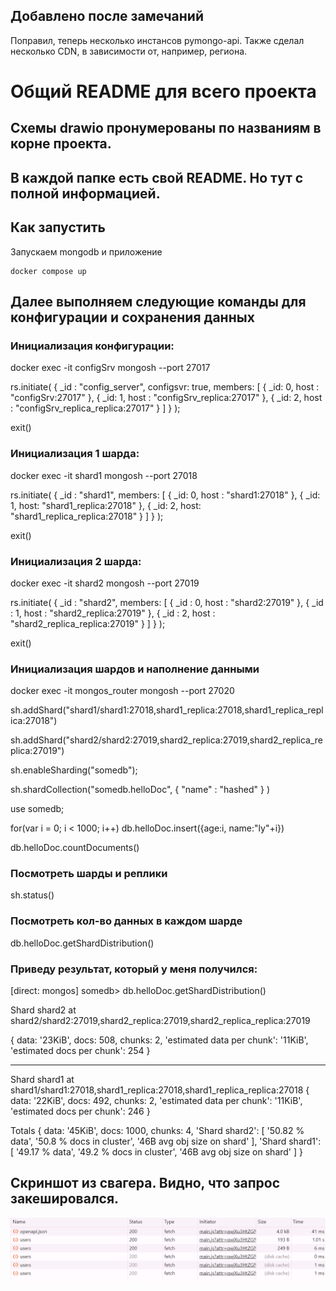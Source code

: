 ## Добавлено после замечаний
Поправил, теперь несколько инстансов pymongo-api.
Также сделал несколько CDN, в зависимости от, например, региона.


# Общий README для всего проекта 
## Схемы drawio пронумерованы по названиям в корне проекта.
## В каждой папке есть свой README. Но тут с полной информацией.


## Как запустить

Запускаем mongodb и приложение

```shell
docker compose up 
```

## Далее выполняем следующие команды для конфигурации и сохранения данных

### Инициализация конфигурации:
docker exec -it configSrv mongosh --port 27017

rs.initiate(
  {
    _id : "config_server",
    configsvr: true,
    members: [
      { _id: 0, host : "configSrv:27017" },
      { _id: 1, host : "configSrv_replica:27017" },
      { _id: 2, host : "configSrv_replica_replica:27017" }
    ]
  }
);

exit()

### Инициализация 1 шарда:
docker exec -it shard1 mongosh --port 27018

rs.initiate(
    {
      _id : "shard1",
      members: [
        { _id: 0, host : "shard1:27018" },
        { _id: 1, host: "shard1_replica:27018" },
        { _id: 2, host: "shard1_replica_replica:27018" }
      ]
    }
);

exit()

### Инициализация 2 шарда:
docker exec -it shard2 mongosh --port 27019

rs.initiate(
    {
      _id : "shard2",
      members: [
        { _id : 0, host : "shard2:27019" },
        { _id : 1, host : "shard2_replica:27019" },
        { _id : 2, host : "shard2_replica_replica:27019" }
      ]
    }
  );

exit()


### Инициализация шардов и наполнение данными
docker exec -it mongos_router mongosh --port 27020

sh.addShard("shard1/shard1:27018,shard1_replica:27018,shard1_replica_replica:27018")

sh.addShard("shard2/shard2:27019,shard2_replica:27019,shard2_replica_replica:27019")

sh.enableSharding("somedb");

sh.shardCollection("somedb.helloDoc", { "name" : "hashed" } )

use somedb;

for(var i = 0; i < 1000; i++) db.helloDoc.insert({age:i, name:"ly"+i})

db.helloDoc.countDocuments() 

### Посмотреть шарды и реплики
sh.status()   
### Посмотреть кол-во данных в каждом шарде
db.helloDoc.getShardDistribution()
### Приведу результат, который у меня получился:
[direct: mongos] somedb> db.helloDoc.getShardDistribution()

Shard shard2 at shard2/shard2:27019,shard2_replica:27019,shard2_replica_replica:27019

{
  data: '23KiB',
  docs: 508,
  chunks: 2,
  'estimated data per chunk': '11KiB',
  'estimated docs per chunk': 254
}

---
Shard shard1 at shard1/shard1:27018,shard1_replica:27018,shard1_replica_replica:27018
{
  data: '22KiB',
  docs: 492,
  chunks: 2,
  'estimated data per chunk': '11KiB',
  'estimated docs per chunk': 246
}


Totals
{
  data: '45KiB',
  docs: 1000,
  chunks: 4,
  'Shard shard2': [
    '50.82 % data',
    '50.8 % docs in cluster',
    '46B avg obj size on shard'
  ],
  'Shard shard1': [
    '49.17 % data',
    '49.2 % docs in cluster',
    '46B avg obj size on shard'
  ]
}

## Скриншот из свагера. Видно, что запрос закешировался.

![alt text](image.png)